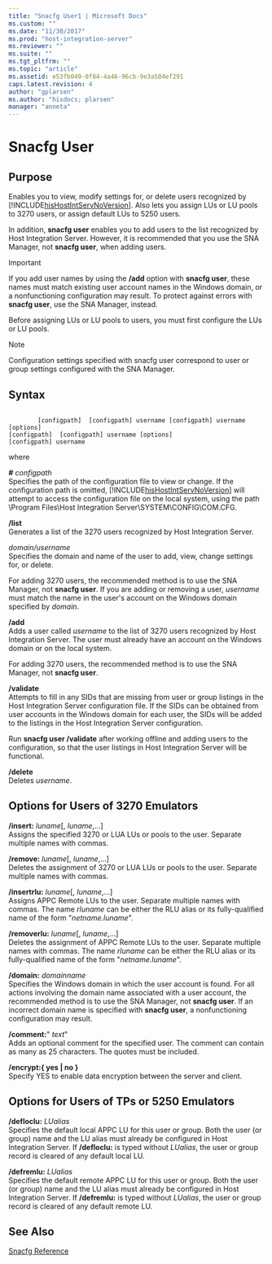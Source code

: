 ```yaml
---
title: "Snacfg User1 | Microsoft Docs"
ms.custom: ""
ms.date: "11/30/2017"
ms.prod: "host-integration-server"
ms.reviewer: ""
ms.suite: ""
ms.tgt_pltfrm: ""
ms.topic: "article"
ms.assetid: e53fb049-0f84-4a46-96cb-9e3a504ef291
caps.latest.revision: 4
author: "gplarsen"
ms.author: "hisdocs; plarsen"
manager: "anneta"
---
```

# Snacfg User
## Purpose  
 Enables you to view, modify settings for, or delete users recognized by [!INCLUDE[hisHostIntServNoVersion](../includes/hishostintservnoversion-md.md)]. Also lets you assign LUs or LU pools to 3270 users, or assign default LUs to 5250 users.  
  
 In addition, **snacfg user** enables you to add users to the list recognized by Host Integration Server. However, it is recommended that you use the SNA Manager, not **snacfg user**, when adding users.  
  
> [!IMPORTANT]
>  If you add user names by using the **/add** option with **snacfg user**, these names must match existing user account names in the Windows domain, or a nonfunctioning configuration may result. To protect against errors with **snacfg user**, use the SNA Manager, instead.  
  
 Before assigning LUs or LU pools to users, you must first configure the LUs or LU pools.  
  
> [!NOTE]
>  Configuration settings specified with snacfg user correspond to user or group settings configured with the SNA Manager.  
  
## Syntax  
  
```  
  
        [configpath]  [configpath] username [configpath] username [options]  
[configpath]  [configpath] username [options]  
[configpath] username  
```  
  
 where  
  
 **#** *configpath*  
 Specifies the path of the configuration file to view or change. If the configuration path is omitted, [!INCLUDE[hisHostIntServNoVersion](../includes/hishostintservnoversion-md.md)] will attempt to access the configuration file on the local system, using the path \Program Files\Host Integration Server\SYSTEM\CONFIG\COM.CFG.  
  
 **/list**  
 Generates a list of the 3270 users recognized by Host Integration Server.  
  
 *domain/username*  
 Specifies the domain and name of the user to add, view, change settings for, or delete.  
  
 For adding 3270 users, the recommended method is to use the SNA Manager, not **snacfg user**. If you are adding or removing a user, *username* must match the name in the user's account on the Windows domain specified by *domain*.  
  
 **/add**  
 Adds a user called *username* to the list of 3270 users recognized by Host Integration Server. The user must already have an account on the Windows domain or on the local system.  
  
 For adding 3270 users, the recommended method is to use the SNA Manager, not **snacfg user**.  
  
 **/validate**  
 Attempts to fill in any SIDs that are missing from user or group listings in the Host Integration Server configuration file. If the SIDs can be obtained from user accounts in the Windows domain for each user, the SIDs will be added to the listings in the Host Integration Server configuration.  
  
 Run **snacfg user /validate** after working offline and adding users to the configuration, so that the user listings in Host Integration Server will be functional.  
  
 **/delete**  
 Deletes *username*.  
  
## Options for Users of 3270 Emulators  
 **/insert:** *luname*[, *luname*,...]  
 Assigns the specified 3270 or LUA LUs or pools to the user. Separate multiple names with commas.  
  
 **/remove:** *luname*[, *luname*,...]  
 Deletes the assignment of 3270 or LUA LUs or pools to the user. Separate multiple names with commas.  
  
 **/insertrlu:** *luname*[, *luname*,...]  
 Assigns APPC Remote LUs to the user. Separate multiple names with commas. The name *rluname* can be either the RLU alias or its fully-qualified name of the form "*netname.luname*".  
  
 **/removerlu:** *luname*[, *luname*,...]  
 Deletes the assignment of APPC Remote LUs to the user. Separate multiple names with commas. The name *rluname* can be either the RLU alias or its fully-qualified name of the form "*netname.luname*".  
  
 **/domain:** *domainname*  
 Specifies the Windows domain in which the user account is found. For all actions involving the domain name associated with a user account, the recommended method is to use the SNA Manager, not **snacfg user**. If an incorrect domain name is specified with **snacfg user**, a nonfunctioning configuration may result.  
  
 **/comment:**" *text*"  
 Adds an optional comment for the specified user. The comment can contain as many as 25 characters. The quotes must be included.  
  
 **/encrypt:{ yes &#124; no }**  
 Specify YES to enable data encryption between the server and client.  
  
## Options for Users of TPs or 5250 Emulators  
 **/defloclu:** *LUalias*  
 Specifies the default local APPC LU for this user or group. Both the user (or group) name and the LU alias must already be configured in Host Integration Server. If **/defloclu:** is typed without *LUalias*, the user or group record is cleared of any default local LU.  
  
 **/defremlu:** *LUalias*  
 Specifies the default remote APPC LU for this user or group. Both the user (or group) name and the LU alias must already be configured in Host Integration Server. If **/defremlu:** is typed without *LUalias*, the user or group record is cleared of any default remote LU.  
  
## See Also  
 [Snacfg Reference](../core/snacfg-reference2.md)